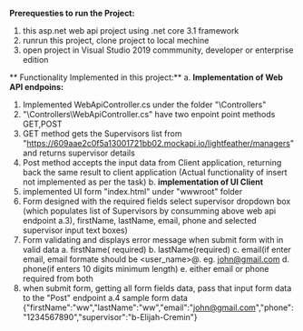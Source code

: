  **Prerequesties to run the Project:**
 1. this asp.net web api project using .net core 3.1 framework
 2. runrun this project, clone project to local mechine
 3. open project in Visual Studio 2019 commmunity, developer or enterprise edition
 
** Functionality Implemented in this project:**
 a. **Implementation of Web API endpoins:**
   1. Implemented WebApiController.cs under the folder "\Controllers"
   2. "\Controllers\WebApiController.cs" have two enpoint point methods GET,POST
   3. GET method gets the Supervisors list from "https://609aae2c0f5a13001721bb02.mockapi.io/lightfeather/managers" and returns supervisor details 
   4. Post method accepts the input data from Client application, returning back the same result to client application (Actual functionality of insert not implemented as per the task)
b. **implementation of UI Client**
  1. implemented UI form "index.html" under "wwwroot" folder
  2. Form designed with the required fields select supervisor dropdown box (which populates list of Supervisors by consumming above web api endpoint a.3), firstName, lastName, 
     email, phone and selected supervisor input text boxes)
  3. Form validating and displays error message when submit form with in valid data
      a. firstName( required)
      b. lastName(required)
      c. email(if enter email, email formate should be <user_name>@<provider>.<domain> eg. john@gmail.com
      d. phone(if enters 10 digits minimum length)
      e. either email or phone required from both
  4. when submit form, getting all form fields data, pass that input form data to the "Post" endpoint a.4
     sample form data {"firstName":"ww","lastName":"ww","email":"john@gmail.com","phone":"1234567890","supervisor":"b-Elijah-Cremin"}

